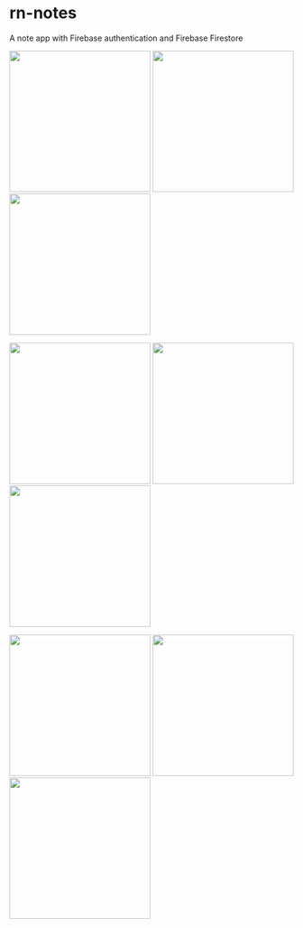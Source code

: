 # rn-notes

A note app with Firebase authentication and Firebase Firestore

<p float="left">
  <img src="https://raw.githubusercontent.com/dayojiboye/rn-notes /master/screenshots/shot1.png" width="250" />
  <img src="https://raw.githubusercontent.com/dayojiboye/rn-notes /master/screenshots/shot2.png" width="250" />
  <img src="https://raw.githubusercontent.com/dayojiboye/rn-notes /master/screenshots/shot3.png" width="250" />
</p>
<p float="left">
  <img src="https://raw.githubusercontent.com/dayojiboye/rn-notes /master/screenshots/shot4.png" width="250" />
  <img src="https://raw.githubusercontent.com/dayojiboye/rn-notes /master/screenshots/shot4-iOS.png" width="250" />
  <img src="https://raw.githubusercontent.com/dayojiboye/rn-notes /master/screenshots/shot5.png" width="250" />
</p>
<p float="left">
  <img src="https://raw.githubusercontent.com/dayojiboye/rn-notes /master/screenshots/shot6.png" width="250" />
  <img src="https://raw.githubusercontent.com/dayojiboye/rn-notes /master/screenshots/shot7-iOS.png" width="250" />
  <img src="https://raw.githubusercontent.com/dayojiboye/rn-notes /master/screenshots/shot8.png" width="250" />
</p>
